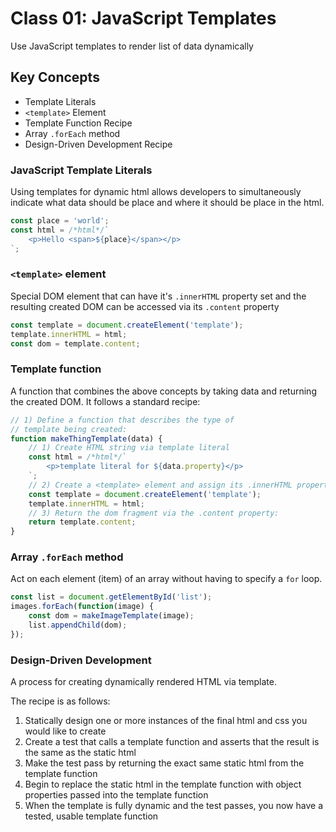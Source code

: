 Class 01: JavaScript Templates
===

Use JavaScript templates to render list of data dynamically

## Key Concepts

* Template Literals
* `<template>` Element
* Template Function Recipe
* Array `.forEach` method
* Design-Driven Development Recipe

### JavaScript Template Literals

Using templates for dynamic html allows developers to simultaneously indicate what data should be place and where it should be place in the html.

```js
const place = 'world';
const html = /*html*/`
    <p>Hello <span>${place}</span></p>
`;
```

### `<template>` element

Special DOM element that can have it's `.innerHTML` property set and
the resulting created DOM can be accessed via its `.content` property

```js
const template = document.createElement('template');
template.innerHTML = html;
const dom = template.content;
```

### Template function

A function that combines the above concepts by taking data and
returning the created DOM. It follows a standard recipe:

```js
// 1) Define a function that describes the type of 
// template being created:
function makeThingTemplate(data) {
    // 1) Create HTML string via template literal
    const html = /*html*/`
        <p>template literal for ${data.property}</p>
    `;
    // 2) Create a <template> element and assign its .innerHTML property
    const template = document.createElement('template');
    template.innerHTML = html;
    // 3) Return the dom fragment via the .content property:
    return template.content;
}
```

### Array `.forEach` method

Act on each element (item) of an array without having to specify
a `for` loop.

```js
const list = document.getElementById('list');
images.forEach(function(image) {
    const dom = makeImageTemplate(image);
    list.appendChild(dom);
});
```

### Design-Driven Development

A process for creating dynamically rendered HTML via template.

The recipe is as follows:

1. Statically design one or more instances of the final html
and css you would like to create
2. Create a test that calls a template function and asserts
that the result is the same as the static html
3. Make the test pass by returning the exact same static html 
from the template function
4. Begin to replace the static html in the template function with 
object properties passed into the template function
5. When the template is fully dynamic and the test passes, 
you now have a tested, usable template function 




